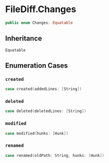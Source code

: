 # FileDiff.Changes

``` swift
public enum Changes: Equatable 
```

## Inheritance

`Equatable`

## Enumeration Cases

### `created`

``` swift
case created(addedLines: [String])
```

### `deleted`

``` swift
case deleted(deletedLines: [String])
```

### `modified`

``` swift
case modified(hunks: [Hunk])
```

### `renamed`

``` swift
case renamed(oldPath: String, hunks: [Hunk])
```

